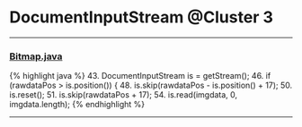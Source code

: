 # DocumentInputStream @Cluster 3

***

### [Bitmap.java](https://searchcode.com/codesearch/view/97394490/)
{% highlight java %}
43. DocumentInputStream is = getStream();
46.   if (rawdataPos > is.position()) {
48.     is.skip(rawdataPos - is.position() + 17);
50.   is.reset();
51.   is.skip(rawdataPos + 17);
54.   is.read(imgdata, 0, imgdata.length);
{% endhighlight %}

***

